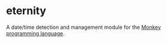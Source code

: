 eternity
========

A date/time detection and management module for the [Monkey programming language](https://github.com/blitz-research/monkey).
